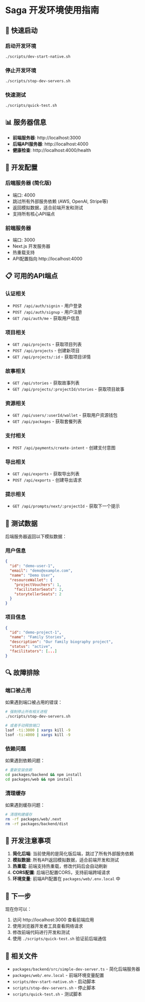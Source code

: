 # Saga 开发环境使用指南

## 🚀 快速启动

### 启动开发环境
```bash
./scripts/dev-start-native.sh
```

### 停止开发环境
```bash
./scripts/stop-dev-servers.sh
```

### 快速测试
```bash
./scripts/quick-test.sh
```

## 📊 服务器信息

- **前端服务器**: http://localhost:3000
- **后端API服务器**: http://localhost:4000
- **健康检查**: http://localhost:4000/health

## 🔧 开发配置

### 后端服务器 (简化版)
- 端口: 4000
- 跳过所有外部服务依赖 (AWS, OpenAI, Stripe等)
- 返回模拟数据，适合前端开发和测试
- 支持所有核心API端点

### 前端服务器
- 端口: 3000
- Next.js 开发服务器
- 热重载支持
- API配置指向 http://localhost:4000

## 📋 可用的API端点

### 认证相关
- `POST /api/auth/signin` - 用户登录
- `POST /api/auth/signup` - 用户注册
- `GET /api/auth/me` - 获取用户信息

### 项目相关
- `GET /api/projects` - 获取项目列表
- `POST /api/projects` - 创建新项目
- `GET /api/projects/:id` - 获取项目详情

### 故事相关
- `GET /api/stories` - 获取故事列表
- `GET /api/projects/:projectId/stories` - 获取项目故事

### 资源相关
- `GET /api/users/:userId/wallet` - 获取用户资源钱包
- `GET /api/packages` - 获取套餐列表

### 支付相关
- `POST /api/payments/create-intent` - 创建支付意图

### 导出相关
- `GET /api/exports` - 获取导出列表
- `POST /api/exports` - 创建导出请求

### 提示相关
- `GET /api/prompts/next/:projectId` - 获取下一个提示

## 🧪 测试数据

后端服务器返回以下模拟数据：

### 用户信息
```json
{
  "id": "demo-user-1",
  "email": "demo@example.com",
  "name": "Demo User",
  "resourceWallet": {
    "projectVouchers": 1,
    "facilitatorSeats": 2,
    "storytellerSeats": 2
  }
}
```

### 项目信息
```json
{
  "id": "demo-project-1",
  "name": "Family Stories",
  "description": "Our family biography project",
  "status": "active",
  "facilitators": [...]
}
```

## 🔍 故障排除

### 端口被占用
如果遇到端口被占用的错误：
```bash
# 强制停止所有相关进程
./scripts/stop-dev-servers.sh

# 或者手动释放端口
lsof -ti:3000 | xargs kill -9
lsof -ti:4000 | xargs kill -9
```

### 依赖问题
如果遇到依赖问题：
```bash
# 重新安装依赖
cd packages/backend && npm install
cd packages/web && npm install
```

### 清理缓存
如果遇到缓存问题：
```bash
# 清理构建缓存
rm -rf packages/web/.next
rm -rf packages/backend/dist
```

## 📝 开发注意事项

1. **简化后端**: 当前使用的是简化版后端，跳过了所有外部服务依赖
2. **模拟数据**: 所有API返回模拟数据，适合前端开发和测试
3. **热重载**: 前端支持热重载，修改代码后会自动刷新
4. **CORS配置**: 后端已配置CORS，支持前端跨域请求
5. **环境变量**: 前端API配置在 `packages/web/.env.local` 中

## 🎯 下一步

现在你可以：
1. 访问 http://localhost:3000 查看前端应用
2. 使用浏览器开发者工具查看网络请求
3. 修改前端代码进行开发和测试
4. 使用 `./scripts/quick-test.sh` 验证前后端通信

## 🔗 相关文件

- `packages/backend/src/simple-dev-server.ts` - 简化后端服务器
- `packages/web/.env.local` - 前端环境变量配置
- `scripts/dev-start-native.sh` - 启动脚本
- `scripts/stop-dev-servers.sh` - 停止脚本
- `scripts/quick-test.sh` - 测试脚本